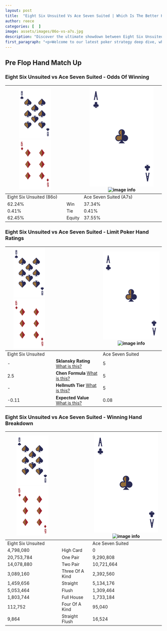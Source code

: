 ```yaml
---
layout: post
title:  "Eight Six Unsuited Vs Ace Seven Suited | Which Is The Better Hand In Poker? A Complete Guide"
author: reece
categories: [  ]
image: assets/images/86o-vs-a7s.jpg
description: "Discover the ultimate showdown between Eight Six Unsuited and Ace Seven Suited in poker! Uncover the odds, strategies, and scenarios where one hand triumphs over the other. Get ready to up your poker game with this thrilling analysis."
first_paragraph: "<p>Welcome to our latest poker strategy deep dive, where we're pitting two distinct hands against each other in a high-stakes showdown: Eight Six Unsuited vs Ace Seven Suited.</p><p>In the dynamic world of poker, every decision counts, and knowing which hand holds the upper hand is key to your success at the table.</p><p>In this article, we'll dissect these two hands, explore the scenarios where one dominates the other, and equip you with the knowledge to make strategic choices that can tip the odds in your favor.</p><p>Get ready to unravel the intriguing dynamics of these poker hands and elevate your game to new heights.</p>"
---
```




[comment]: # (sp0)

## Pre Flop Hand Match Up

<div class="table hand-ratings" markdown="1"> 



### Eight Six Unsuited vs Ace Seven Suited - Odds Of Winning


    
| ![image info](assets/images/hand1/8.png) ![image info](assets/images/hand1/6o.png) |  | ![image info](assets/images/hand2/A.png) ![image info](assets/images/hand2/7s.png) |
| -------- | -------- | -------- |
| Eight Six Unsuited (86o) |  | Ace Seven Suited (A7s) |
| 62.24% | Win | 37.34% |
| 0.41% | Tie | 0.41% |
| 62.45% | Equity | 37.55% |




[comment]: # (sp1)



### Eight Six Unsuited vs Ace Seven Suited - Limit Poker Hand Ratings


    
| ![image info](assets/images/hand1/8.png) ![image info](assets/images/hand1/6o.png) |  | ![image info](assets/images/hand2/A.png) ![image info](assets/images/hand2/7s.png) |
| -------- | -------- | -------- |
| Eight Six Unsuited |  | Ace Seven Suited |
| - | **Sklansky Rating** [What is this?](/sklansky-rating-explained) | 5 |
| 2.5 | **Chen Formula** [What is this?](/chen-formula-explained) | 5 |
| - | **Hellmuth Tier** [What is this?](/Hellmuth-tier-explained) | 5 |
| -0.11 | **Expected Value** [What is this?](/expected-value-explained) | 0.08 |




[comment]: # (sp2)



### Eight Six Unsuited vs Ace Seven Suited - Winning Hand Breakdown


    
| ![image info](assets/images/hand1/8.png) ![image info](assets/images/hand1/6o.png) |  | ![image info](assets/images/hand2/A.png) ![image info](assets/images/hand2/7s.png) |
| -------- | -------- | -------- |
| Eight Six Unsuited |  | Ace Seven Suited |
| 4,798,080 | High Card | 0 |
| 20,753,784 | One Pair | 9,290,808 |
| 14,078,880 | Two Pair | 10,721,664 |
| 3,089,160 | Three Of A Kind | 2,392,560 |
| 1,459,656 | Straight | 5,134,176 |
| 5,053,464 | Flush | 1,309,464 |
| 1,803,744 | Full House | 1,733,184 |
| 112,752 | Four Of A Kind | 95,040 |
| 9,864 | Straight Flush | 16,524 |




[comment]: # (sp3)



</div>

[comment]: # (sp4)



[comment]: # (sp5)

